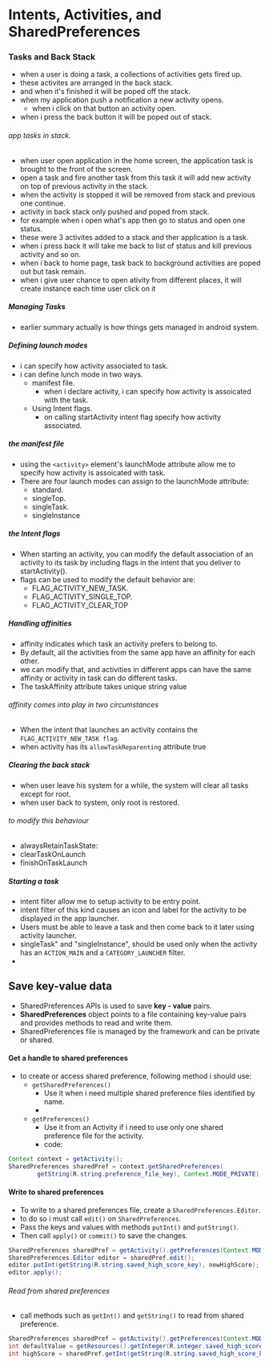 # Intents, Activities, and SharedPreferences

### Tasks and Back Stack
* when a user is doing a task, a collections of activities gets fired up.
* these activites are arranged in the back stack.
* and when it's finished it will be poped off the stack.
* when my application push a notification a new activity opens.
    * when i click on that button an activity open.
* when i press the back button it will be poped out of stack.

###### app tasks in stack.
* when user open application in the home screen, the application task is brought to the front of the screen.
*  open a task and fire another task from this task it will add new activity on top of previous activity in the stack.
* when the activity is stopped it will be removed from stack and previous one continue.
* activity in back stack only pushed and poped from stack.
* for example when i open what's app then go to status and open one status.
* these were 3 activites added to a stack and ther application is a task.
* when i press back it will take me back to list of status and kill previous activity and so on.
* when i back to home page, task back to background activities are poped out but task remain.
* when i give user chance to open ativity from different places, it will create instance each time user click on it

##### Managing Tasks
- earlier summary actually is how things gets managed in android system.


##### Defining launch modes
- i can specify how activity associated to task.
-  i can define lunch mode in two ways.
   -  manifest file.
      -  when i declare activity, i can specify how activity is assoicated with the task.
   -  Using Intent flags.
        - on calling startActivity intent flag specify how activity associated.

##### the manifest file
- using the `<activity>` element's launchMode attribute allow me to specify how activity is assoicated with task.
- There are four launch modes can assign to the launchMode attribute:
  - standard.
  - singleTop.
  - singleTask.
  - singleInstance

##### the Intent flags
- When starting an activity, you can modify the default association of an activity to its task by including flags in the intent that you deliver to startActivity().
- flags can be used to modify the default behavior are:  
  - FLAG_ACTIVITY_NEW_TASK.
  - FLAG_ACTIVITY_SINGLE_TOP.
  - FLAG_ACTIVITY_CLEAR_TOP

##### Handling affinities
- affinity indicates which task an activity prefers to belong to.
-  By default, all the activities from the same app have an affinity for each other.
-  we can modify that, and activities in different apps can have the same affinity or activity in task can do different tasks.
-  The taskAffinity attribute takes unique string value

###### affinity comes into play in two circumstances
- When the intent that launches an activity contains the `FLAG_ACTIVITY_NEW_TASK flag`.
- when activity has its `allowTaskReparenting` attribute true

##### Clearing the back stack
- when user leave his system for a while, the system will clear all tasks except for root.
- when user back to system, only root is restored.

###### to modify this behaviour
- alwaysRetainTaskState:
- clearTaskOnLaunch
- finishOnTaskLaunch

##### Starting a task
- intent filter allow me to setup activity to be entry point.
- intent filter of this kind causes an icon and label for the activity to be displayed in the app launcher.
- Users must be able to leave a task and then come back to it later using activity launcher.
- singleTask" and "singleInstance", should be used only when the activity has an `ACTION_MAIN` and a `CATEGORY_LAUNCHER` filter.
- 

## Save key-value data
- SharedPreferences APIs is used to save **key - value** pairs.
-  **SharedPreferences** object points to a file containing key-value pairs and provides methods to read and write them.
-  SharedPreferences file is managed by the framework and can be private or shared.

#### Get a handle to shared preferences
- to create or access shared preference, following method i should use:
  - `getSharedPreferences()`
    - Use it when i need multiple shared preference files identified by name.
    - 
  - `getPreferences()`
    - Use it from an Activity if i need to use only one shared preference file for the activity.
    - code:
```java
Context context = getActivity();
SharedPreferences sharedPref = context.getSharedPreferences(
        getString(R.string.preference_file_key), Context.MODE_PRIVATE);
```

#### Write to shared preferences
- To write to a shared preferences file, create a `SharedPreferences.Editor`.
- to do so i must call `edit()` on `SharedPreferences`.
- Pass the keys and values with methods `putInt()` and `putString()`.
-  Then call `apply()` or `commit()` to save the changes.

```java
SharedPreferences sharedPref = getActivity().getPreferences(Context.MODE_PRIVATE);
SharedPreferences.Editor editor = sharedPref.edit();
editor.putInt(getString(R.string.saved_high_score_key), newHighScore);
editor.apply();
```

###### Read from shared preferences
- call methods such as `getInt()` and `getString()` to read from shared preference.

```java
SharedPreferences sharedPref = getActivity().getPreferences(Context.MODE_PRIVATE);
int defaultValue = getResources().getInteger(R.integer.saved_high_score_default_key);
int highScore = sharedPref.getInt(getString(R.string.saved_high_score_key), defaultValue);
```
